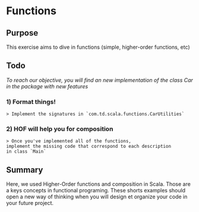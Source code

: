 # Functions

## Purpose

This exercise aims to dive in functions (simple, higher-order functions, etc) 

## Todo

*To reach our objective, you will find an new implementation of the class Car in the package with new features*  

### 1) Format things!

    > Implement the signatures in `com.td.scala.functions.CarUtilities`
    
### 2) HOF will help you for composition

    > Once you've implemented all of the functions,
    implement the missing code that correspond to each description
    in class `Main`

## Summary

Here, we used Higher-Order functions and composition in Scala. Those are a keys concepts in functional programing.
These shorts examples should open a new way of thinking when you will design et organize your code in your future project.
